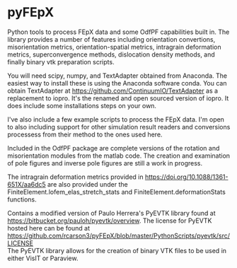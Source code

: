 # pyFEpX
Python tools to process FEpX data and some OdfPF capabilities built in. The library provides a number of features including orientation convertions, misorientation metrics, orientation-spatial metrics, intragrain deformation metrics, superconvergence methods, dislocation density methods, and finally binary vtk preparation scripts. 

You will need scipy, numpy, and TextAdapter obtained from Anaconda.
The easiest way to install these is using the Anaconda software conda. You can obtain TextAdapter at https://github.com/ContinuumIO/TextAdapter as a replacement to iopro. It's the renamed and open sourced version of iopro. It does include some installations steps on your own.

I've also include a few example scripts to process the FEpX data. I'm open to also including support for other simulation result readers and conversions processess from their method to the ones used here.

Included in the OdfPF package are complete versions of the rotation and misorientation modules from the matlab code. The creation and examination of pole figures and inverse pole figures are still a work in progress.

The intragrain deformation metrics provided in https://doi.org/10.1088/1361-651X/aa6dc5 are also provided under the FiniteElement.lofem_elas_stretch_stats and FiniteElement.deformationStats functions.



Contains a modified version of Paulo Herrera's PyEVTK library found at https://bitbucket.org/pauloh/pyevtk/overview. The license for PyEVTK hosted here can be found at https://github.com/rcarson3/pyFEpX/blob/master/PythonScripts/pyevtk/src/LICENSE  
The PyEVTK library allows for the creation of binary VTK files to be used in either VisIT or Paraview.


